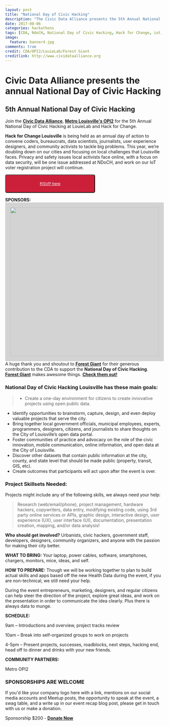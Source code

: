 ```yaml
---
layout: post
title: "National Day of Civic Hacking"
description: "The Civic Data Alliance presents the 5th Annual National Day of Civic Hacking at LouieLab. Join us and Hack for Change. All Urbanists, civic hackers, government staff, developers, designers, community organizers, and anyone with the passion for making their city better should come join in the fun."
date: 2017-08-06
categories: hackathons
tags: [CDA, NdoCH, National Day of Civic Hacking, Hack for Change, iot, alexa, Louisville, hackathon, opendata, 2017, Kentucky]
image:
  feature: banner4.jpg
comments: true
credit: CDA/OPI2/LouieLab/Forest Giant  
creditlink: http://www.cividataalliance.org
---
```

# Civic Data Alliance presents the annual National Day of Civic Hacking

##  5th Annual National Day of Civic Hacking
Join the [__Civic Data Alliance__](http://www.civicdataalliance.org/), [__Metro Louisville's OPI2__](https://louisvilleky.gov/government/performance-improvement-innovation) for the 5th Annual National Day of Civic Hacking at LouieLab and Hack for Change.

__Hack for Change Louisville__ is being held as an annual day of action to convene coders, bureaucrats, data scientists, journalists, user experience designers, and community activists to tackle big problems. This year, we’re doubling down on our cities and focusing on local challenges that Louisville faces. Privacy and safety issues local activists face online, with a focus on data security, will be one issue addressed at NDoCH, and work on our IoT voter registration project will continue.  

<button class="button" target="_blank" style="color: #ffffff;border-radius: 5px; background: #cc203a; padding: 20px; width: 290px; text-align:center;" alt="Register Here!" title="hackathon tickets"><a style="color: #ffffff" href="https://www.meetup.com/Louisville-Civic-Data-Alliance/events/242298280/">RSVP here</a></button>  

__SPONSORS:__  
[<img style= "background: lightgrey; padding: 1rem; width: 50vw; border-radius: 0.15rem;" src= "/images/forestgiant.png">](https://www.forestgiant.com)  
A huge thank you and shoutout to [__Forest Giant__](https://www.forestgiant.com) for their generous contribution to the CDA to support the __National Day of Civic Hacking__. [__Forest Giant__](https://www.forestgiant.com) makes awesome things. [__Check them out!__](https://www.forestgiant.com/work/)

###  National Day of Civic Hacking Louisville has these main goals:  
>+  Create a one-day environment for citizens to create innovative projects using open public data.  
+  Identify opportunities to brainstorm, capture, design, and even deploy valuable projects that serve the city.  
+  Bring together local government officials, municipal employees, experts, programmers, designers, citizens, and journalists to share thoughts on the City of Louisville’s open data portal.  
+  Foster communities of practice and advocacy on the role of the civic innovation, mobile communication, online information, and open data at the City of Louisville.  
+  Discover other datasets that contain public information at the city, county, and state level that should be made public (property, transit, GIS, etc).  
+  Create outcomes that participants will act upon after the event is over.

###  Project Skillsets Needed:  
Projects might include any of the following skills, we always need your help:  
>Research (web/email/phone), project management, hardware hackers, copywriters, data entry, modifying existing code, using 3rd party online services or APIs,  graphic design, interactive design, user experience (UX), user interface (UI), documentation, presentation creation, mapping, and/or data analysis!



__Who should get involved?__  Urbanists, civic hackers, government staff, developers, designers, community organizers, and anyone with the passion for making their city better.

__WHAT TO BRING:__ Your laptop, power cables, software, smartphones, chargers, monitors, mice, ideas, and self.

__HOW TO PREPARE:__ Though we will be working together to plan to build actual skills and apps based off the new Health Data during the event, if you are non-technical, we still need your help.  

During the event entrepreneurs, marketing, designers, and regular citizens can help steer the direction of the project, explore great ideas, and work on the presentation in order to communicate the idea clearly. Plus there is always data to munge.


__SCHEDULE:__

9am – Introductions and overview, project tracks review  

10am – Break into self-organized groups to work on projects  

4-5pm – Present projects, successes, roadblocks, next steps, hacking end, head off to dinner and drinks with your new friends.  

__COMMUNITY PARTNERS:__

Metro OPI2  

###  SPONSORSHIPS ARE WELCOME  
If you'd like your company logo here with a link, mentions on our social media accounts and Meetup posts, the opportunity to speak at the event, a swag table, and a write up in our event recap blog post, please get in touch with us or make a donation.

Sponsorship $200 - [__Donate Now__](https://www.codeforamerica.org/donate)  
